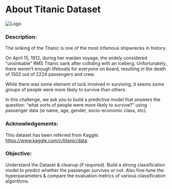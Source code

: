# About Titanic Dataset

![Logo]([https://github.com/yashh2417/Yash/blob/main/data.jpg?raw=true](https://github.com/yashh2417/Titanic/blob/main/titanic.jpg))

### Description:
The sinking of the Titanic is one of the most infamous shipwrecks in history.

On April 15, 1912, during her maiden voyage, the widely considered “unsinkable” RMS Titanic sank after colliding with an iceberg. Unfortunately, there weren’t enough lifeboats for everyone on board, resulting in the death of 1502 out of 2224 passengers and crew.

While there was some element of luck involved in surviving, it seems some groups of people were more likely to survive than others.

In this challenge, we ask you to build a predictive model that answers the question: “what sorts of people were more likely to survive?” using passenger data (ie name, age, gender, socio-economic class, etc).

### Acknowledgements:
This dataset has been referred from Kaggle: https://www.kaggle.com/c/titanic/data.

### Objective:
Understand the Dataset & cleanup (if required).
Build a strong classification model to predict whether the passenger survives or not.
Also fine-tune the hyperparameters & compare the evaluation metrics of various classification algorithms.
